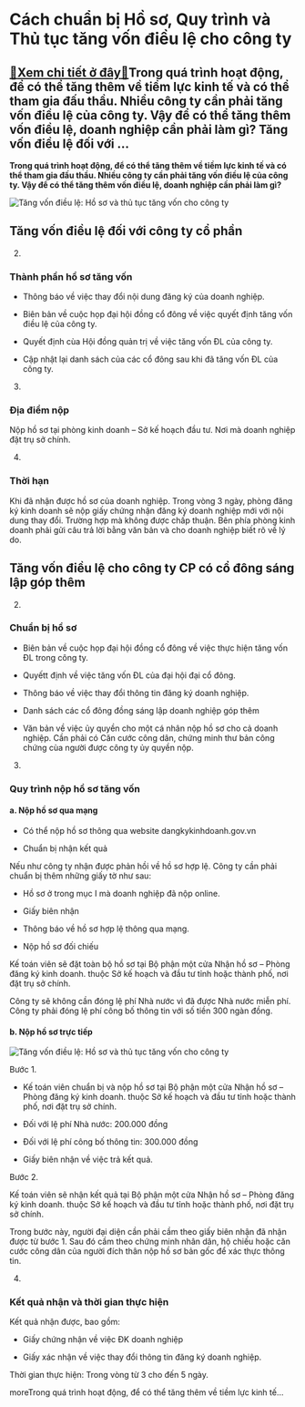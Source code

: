Cách chuẩn bị Hồ sơ, Quy trình và Thủ tục tăng vốn điều lệ cho công ty
======================================================================

[:gift:Xem chi tiết ở đây:gift:](https://hddtvn.com/cach-chuan-bi-ho-so-quy-trinh-va-thu-tuc-tang-von-dieu-le-cho-cong-ty/)Trong quá trình hoạt động, để có thể tăng thêm về tiềm lực kinh tế và có thể tham gia đấu thầu. Nhiều công ty cần phải tăng vốn điều lệ của công ty. Vậy để có thể tăng thêm vốn điều lệ, doanh nghiệp cần phải làm gì? Tăng vốn điều lệ đối với …
--------------------------------------------------------------------------------------------------------------------------------------------------------------------------------------------------------------------------------------------------

**Trong quá trình hoạt động, để có thể tăng thêm về tiềm lực kinh tế và có thể tham gia đấu thầu. Nhiều công ty cần phải tăng vốn điều lệ của công ty. Vậy để có thể tăng thêm vốn điều lệ, doanh nghiệp cần phải làm gì?**


![Tăng vốn điều lệ: Hồ sơ và thủ tục tăng vốn cho công ty](https://hddtvn.com/wp-content/uploads/2021/01/35990339.jpg)


Tăng vốn điều lệ đối với công ty cổ phần
----------------------------------------




2. 
### Thành phần hồ sơ tăng vốn








* Thông báo về việc thay đổi nội dung đăng ký của doanh nghiệp.

* Biên bản về cuộc họp đại hội đồng cổ đông về việc quyết định tăng vốn điều lệ của công ty.

* Quyết định cùa Hội đồng quản trị về việc tăng vốn ĐL của công ty.

* Cập nhật lại danh sách của các cổ đông sau khi đã tăng vốn ĐL của công ty.





3. 
### Địa điểm nộp






Nộp hồ sơ tại phòng kinh doanh – Sở kế hoạch đầu tư. Nơi mà doanh nghiệp đặt trụ sở chính.




4. 
### Thời hạn






Khi đã nhận được hồ sơ của doanh nghiệp. Trong vòng 3 ngày, phòng đăng ký kinh doanh sẽ nộp giấy chứng nhận đăng ký doanh nghiệp mới với nội dung thay đổi. Trường hợp mà không được chấp thuận. Bên phía phòng kinh doanh phải gửi câu trả lời bằng văn bản và cho doanh nghiệp biết rõ về lý do.


Tăng vốn điều lệ cho công ty CP có cổ đông sáng lập góp thêm
------------------------------------------------------------




2. 
### Chuẩn bị hồ sơ








* Biên bản về cuộc họp đại hội đồng cổ đông về việc thực hiện tăng vốn ĐL trong công ty.

* Quyếtt định về việc tăng vốn ĐL của đại hội đại cổ đông.

* Thông báo về việc thay đổi thông tin đăng ký doanh nghiệp.

* Danh sách các cổ đông đồng sáng lập doanh nghiệp góp thêm

* Văn bản về việc ủy quyền cho một cá nhân nộp hồ sơ cho cả doanh nghiệp. Cần phải có Căn cước công dân, chứng minh thư bản công chứng cùa người được công ty ủy quyền nộp.





3. 
### Quy trình nộp hồ sơ tăng vốn






#### a. Nộp hồ sơ qua mạng




* Có thể nộp hồ sơ thông qua website dangkykinhdoanh.gov.vn

* Chuẩn bị nhận kết quả



Nếu như công ty nhận được phản hồi về hồ sơ hợp lệ. Công ty cần phải chuẩn bị thêm những giấy tờ như sau:


+ Hồ sơ ở trong mục I mà doanh nghiệp đã nộp online.


+ Giấy biên nhận


+ Thông báo về hồ sơ hợp lệ thông qua mạng.




* Nộp hồ sơ đối chiếu



Kế toán viên sẽ đặt toàn bộ hồ sơ tại Bộ phận một cửa Nhận hồ sơ – Phòng đăng ký kinh doanh. thuộc Sở kế hoạch và đầu tư tỉnh hoặc thành phố, nơi đặt trụ sở chính.  

Công ty sẽ không cần đóng lệ phí Nhà nước vì đã được Nhà nước miễn phí. Công ty phải đóng lệ phí công bố thông tin với số tiền 300 ngàn đồng.


#### b. Nộp hồ sơ trực tiếp


![Tăng vốn điều lệ: Hồ sơ và thủ tục tăng vốn cho công ty](https://hddtvn.com/wp-content/uploads/2021/01/63926726.jpg)


Bước 1.




* Kế toán viên chuẩn bị và nộp hồ sơ tại Bộ phận một cửa Nhận hồ sơ – Phòng đăng ký kinh doanh. thuộc Sở kế hoạch và đầu tư tỉnh hoặc thành phố, nơi đặt trụ sở chính.

* Đối với lệ phí Nhà nước: 200.000 đồng

* Đối với lệ phí công bố thông tin: 300.000 đồng

* Giấy biên nhận về việc trả kết quả.



Bước 2.


Kế toán viên sẽ nhận kết quả tại Bộ phận một cửa Nhận hồ sơ – Phòng đăng ký kinh doanh. thuộc Sở kế hoạch và đầu tư tỉnh hoặc thành phố, nơi đặt trụ sở chính.  

Trong bước này, người đại diện cần phải cầm theo giấy biên nhận đã nhận được từ bước 1. Sau đó cầm theo chứng minh nhân dân, hộ chiếu hoặc căn cước công dân của người đích thân nộp hồ sơ bản gốc để xác thực thông tin.




4. 
### Kết quả nhận và thời gian thực hiện






Kết quả nhận được, bao gồm:




* Giấy chứng nhận về việc ĐK doanh nghiệp

* Giấy xác nhận về việc thay đổi thông tin đăng ký doanh nghiệp.



Thời gian thực hiện: Trong vòng từ 3 cho đến 5 ngày.


moreTrong quá trình hoạt động, để có thể tăng thêm về tiềm lực kinh tế…


